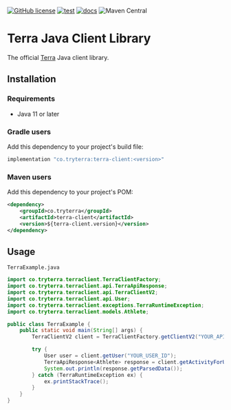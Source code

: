 [![GitHub license](https://img.shields.io/github/license/tryterra/terra-client-java)](https://github.com/tryterra/terra-client-java/blob/master/LICENSE)
[![test](https://github.com/tryterra/terra-client-java/actions/workflows/test.yml/badge.svg)](https://github.com/tryterra/terra-client-java/actions/workflows/test.yml)
[![docs](https://github.com/tryterra/terra-client-java/actions/workflows/docs.yml/badge.svg)](https://github.com/tryterra/terra-client-java/actions/workflows/docs.yml)
![Maven Central](https://img.shields.io/maven-central/v/co.tryterra/terraclient)

# Terra Java Client Library

The official [Terra](https://tryterra.co) Java client library.

## Installation

### Requirements

- Java 11 or later

### Gradle users

Add this dependency to your project's build file:

```groovy
implementation "co.tryterra:terra-client:<version>"
```

### Maven users

Add this dependency to your project's POM:

```xml
<dependency>
    <groupId>co.tryterra</groupId>
    <artifactId>terra-client</artifactId>
    <version>${terra-client.version}</version>
</dependency>
```

## Usage

`TerraExample.java`

```java
import co.tryterra.terraclient.TerraClientFactory;
import co.tryterra.terraclient.api.TerraApiResponse;
import co.tryterra.terraclient.api.TerraClientV2;
import co.tryterra.terraclient.api.User;
import co.tryterra.terraclient.exceptions.TerraRuntimeException;
import co.tryterra.terraclient.models.Athlete;

public class TerraExample {
    public static void main(String[] args) {
        TerraClientV2 client = TerraClientFactory.getClientV2("YOUR_API_KEY", "YOUR_DEV_ID");

        try {
            User user = client.getUser("YOUR_USER_ID");
            TerraApiResponse<Athlete> response = client.getActivityForUser(user);
            System.out.println(response.getParsedData());
        } catch (TerraRuntimeException ex) {
            ex.printStackTrace();
        }
    }
}
```
